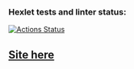### Hexlet tests and linter status:
[![Actions Status](https://github.com/Againfacewar/php-project-9/actions/workflows/hexlet-check.yml/badge.svg)](https://github.com/Againfacewar/php-project-9/actions)
## [Site here](https://php-project-9-7nw3.onrender.com/)